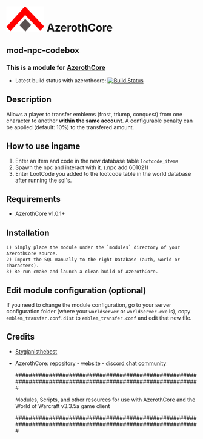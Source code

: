 # ![logo](https://raw.githubusercontent.com/azerothcore/azerothcore.github.io/master/images/logo-github.png) AzerothCore
## mod-npc-codebox
### This is a module for [AzerothCore](http://www.azerothcore.org)
- Latest build status with azerothcore: [![Build Status](https://travis-ci.org/azerothcore/mod-npc-codebox.svg?branch=master)](https://travis-ci.org/azerothcore/mod-npc-codebox)


## Description

Allows a player to transfer emblems (frost, triump, conquest) from one character to another **within the same account**. A configurable penalty can be applied (default: 10%) to the transfered amount.


## How to use ingame
1. Enter an item and code in the new database table `lootcode_items`
1. Spawn the npc and interact with it. (.npc add 601021)
2. Enter LootCode you added to the lootcode table in the world database after running the sql's.


## Requirements

- AzerothCore v1.0.1+


## Installation

```
1) Simply place the module under the `modules` directory of your AzerothCore source. 
2) Import the SQL manually to the right Database (auth, world or characters).
3) Re-run cmake and launch a clean build of AzerothCore.
```

## Edit module configuration (optional)

If you need to change the module configuration, go to your server configuration folder (where your `worldserver` or `worldserver.exe` is), copy `emblem_transfer.conf.dist` to `emblem_transfer.conf` and edit that new file.


## Credits

- [Stygianisthebest](http://stygianthebest.github.io)  

- AzerothCore: [repository](https://github.com/azerothcore) - [website](http://azerothcore.org/) - [discord chat community](https://discord.gg/PaqQRkd)
                              
    
    #############################################################################################################
    
     Modules, Scripts, and other resources for use with AzerothCore and the World of Warcraft v3.3.5a game client
    
    #############################################################################################################